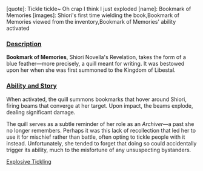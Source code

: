 [chapter]: undefined
[quote]:   Tickle tickle~ Oh crap I think I just exploded
[name]:    Bookmark of Memories
[images]:  Shiori's first time wielding the book,Bookmark of Memories viewed from the inventory,Bookmark of Memories' ability activated

### <u>Description</u> 
**Bookmark of Memories**, Shiori Novella's Revelation, takes the form of a blue feather—more precisely, a quill meant for writing. It was bestowed upon her when she was first summoned to the Kingdom of Libestal. 

### <u>Ability and Story</u> 
When activated, the quill summons bookmarks that hover around Shiori, firing beams that converge at her target. Upon impact, the beams explode, dealing significant damage. 

The quill serves as a subtle reminder of her role as an *Archiver*—a past she no longer remembers. Perhaps it was this lack of recollection that led her to use it for mischief rather than battle, often opting to tickle people with it instead. Unfortunately, she tended to forget that doing so could accidentally trigger its ability, much to the misfortune of any unsuspecting bystanders.

[Explosive Tickling](#embed:https://www.youtube.com/live/LTIq_0ykLVA?feature=shared&t=7821)